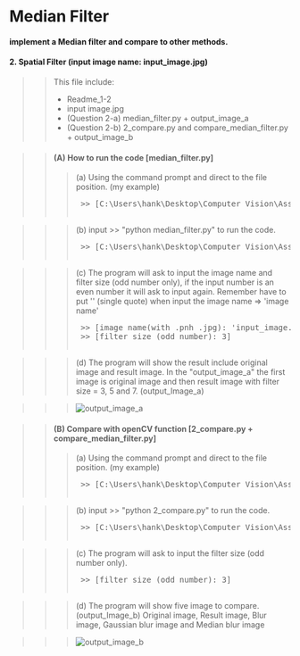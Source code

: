 # Median Filter
#### implement a Median filter and compare to other methods.
#### 2. Spatial Filter (input image name: input_image.jpg)

>> This file include: </br>
>>* Readme_1-2</br>
>>* input image.jpg</br>
>>* (Question 2-a) median_filter.py + output_image_a</br>
>>* (Question 2-b) 2_compare.py and compare_median_filter.py + output_image_b</br>

>> #### (A) How to run the code [median_filter.py]
>>> (a) Using the command prompt and direct to the file position. (my example)
>>> <pre> >> [C:\Users\hank\Desktop\Computer Vision\Assignment_1\1-2]

>>> (b) input >> "python median_filter.py" to run the code.
>>> <pre> >> [C:\Users\hank\Desktop\Computer Vision\Assignment_1\1-2>python median_filter.py]

>>> (c) The program will ask to input the image name and filter size (odd number only), 
>>> if the input number is an even number it will ask to input again. Remember have to 
>>> put '' (single quote) when input the image name => 'image name'
>>> <pre> >> [image name(with .pnh .jpg): 'input_image.jpg']</br> >> [filter size (odd number): 3]

>>> (d) The program will show the result include original image and result image. 
	    In the "output_image_a" the first image is original image and then result image with 
	    filter size = 3, 5 and 7. (output_Image_a)
	    
>>> ![output_image_a](https://user-images.githubusercontent.com/28382639/35772786-e736f8e4-08f8-11e8-8bc0-2420ed135d29.jpg)

>> #### (B) Compare with openCV function [2_compare.py + compare_median_filter.py]
>>> (a) Using the command prompt and direct to the file position. (my example)
>>> <pre> >> [C:\Users\hank\Desktop\Computer Vision\Assignment_1\1-2]

>>> (b) input >> "python 2_compare.py" to run the code.
>>> <pre> >> [C:\Users\hank\Desktop\Computer Vision\Assignment_1\1-2>python 2_compare.py]

>>> (c) The program will ask to input the filter size (odd number only).
>>> <pre> >> [filter size (odd number): 3]

>>> (d) The program will show five image to compare. (output_Image_b)
>>> Original image, Result image, Blur image, Gaussian blur image and Median blur image    

>>> ![output_image_b](https://user-images.githubusercontent.com/28382639/35772790-0175bb64-08f9-11e8-8dfe-0794b11b9dd5.jpg)

